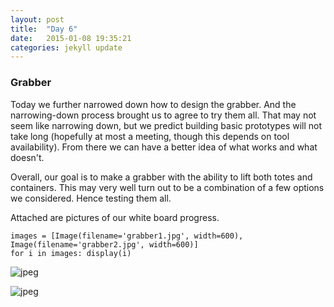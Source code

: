 ```yaml
---
layout: post
title:  "Day 6"
date:   2015-01-08 19:35:21
categories: jekyll update
---
```

### Grabber

Today we further narrowed down how to design the grabber. And the narrowing-down
process brought us to agree to try them all. That may not seem like narrowing
down, but we predict building basic prototypes will not take long (hopefully at
most a meeting, though this depends on tool availability). From there we can
have a better idea of what works and what doesn't.

Overall, our goal is to make a grabber with the ability to lift both totes and
containers. This may very well turn out to be a combination of a few options we
considered. Hence testing them all.

Attached are pictures of our white board progress.


    images = [Image(filename='grabber1.jpg', width=600), Image(filename='grabber2.jpg', width=600)]
    for i in images: display(i)


![jpeg](Team%202489%20Documentation_files/Team%202489%20Documentation_55_0.jpeg)



![jpeg](Team%202489%20Documentation_files/Team%202489%20Documentation_55_1.jpeg)